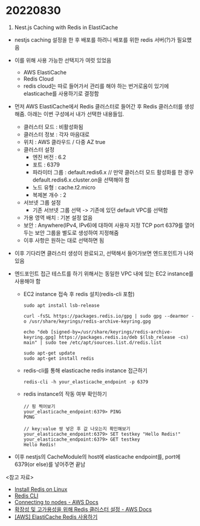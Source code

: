 # 20220830

1. Nest.js Caching with Redis in ElastiCache

- nestjs caching 설정을 한 후 배포를 하려니 배포를 위한 redis 서버(?)가 필요헀음
- 이를 위해 사용 가능한 선택지가 여럿 있었음
  - AWS ElastiCache
  - Redis Cloud
  - redis cloud는 따로 들어가서 관리를 해야 하는 번거로움이 있기에 elasticache를 사용하기로 결정함
- 먼저 AWS ElastiCache에서 Redis 클러스터로 들어간 후 Redis 클러스터를 생성해줌. 아래는 이번 구성에서 내가 선택한 내용들임.
  - 클러스터 모드 : 비활성화됨
  - 클러스터 정보 : 각자 마음대로
  - 위치 : AWS 클라우드 / 다중 AZ true
  - 클러스터 설정
    - 엔진 버전 : 6.2
    - 포트 : 6379
    - 파라미터 그룹 : default.redis6.x // 만약 클러스터 모드 활성화를 한 경우 default.redis6.x.cluster.on을 선택해야 함
    - 노드 유형 : cache.t2.micro
    - 복제본 개수 : 2
  - 서브넷 그룹 설정
    - 기존 서브넷 그룹 선택 -> 기존에 있던 default VPC를 선택함
  - 가용 영역 배치 : 기본 설정 없음
  - 보안 : Anywhere(IPv4, IPv6)에 대하여 사용자 지정 TCP port 6379를 열어두는 보안 그룹을 별도로 생성하여 지정해줌
  - 이후 사항은 원하는 대로 선택하면 됨
- 이후 기다리면 클러스터 생성이 완료되고, 선택해서 들어가보면 엔드포인트가 나와 있음
- 엔드포인트 접근 테스트를 하기 위해서는 동일한 VPC 내에 있는 EC2 instance를 사용해야 함

  - EC2 instance 접속 후 redis 설치(redis-cli 포함)

    ```
    sudo apt install lsb-release

    curl -fsSL https://packages.redis.io/gpg | sudo gpg --dearmor -o /usr/share/keyrings/redis-archive-keyring.gpg

    echo "deb [signed-by=/usr/share/keyrings/redis-archive-keyring.gpg] https://packages.redis.io/deb $(lsb_release -cs) main" | sudo tee /etc/apt/sources.list.d/redis.list

    sudo apt-get update
    sudo apt-get install redis
    ```

  - redis-cli를 통해 elasticache redis instance 접근하기
    ```
    redis-cli -h your_elasticache_endpoint -p 6379
    ```
  - redis instance의 작동 여부 확인하기

    ```
    // 핑 찍어보기
    your_elasticache_endpoint:6379> PING
    PONG

    // key:value 쌍 넣은 후 값 나오는지 확인해보기
    your_elasticache_endpoint:6379> SET testkey "Hello Redis!"
    your_elasticache_endpoint:6379> GET testkey
    Hello Redis!
    ```

- 이후 nestjs의 CacheModule의 host에 elasticache endpoint를, port에 6379(or else)를 넣어주면 끝남

<참고 자료>

- [Install Redis on Linux](https://redis.io/docs/getting-started/installation/install-redis-on-linux/)
- [Redis CLI](https://redis.io/docs/manual/cli/)
- [Connecting to nodes - AWS Docs](https://docs.aws.amazon.com/AmazonElastiCache/latest/red-ug/nodes-connecting.html)
- [확장성 및 고가용성을 위해 Redis 클러스터 설정 - AWS Docs](https://aws.amazon.com/ko/getting-started/hands-on/setting-up-a-redis-cluster-with-amazon-elasticache/)
- [[AWS] ElastiCache Redis 사용하기](https://minholee93.tistory.com/entry/AWS-ElastiCache-Redis-%EC%82%AC%EC%9A%A9%ED%95%98%EA%B8%B0)
